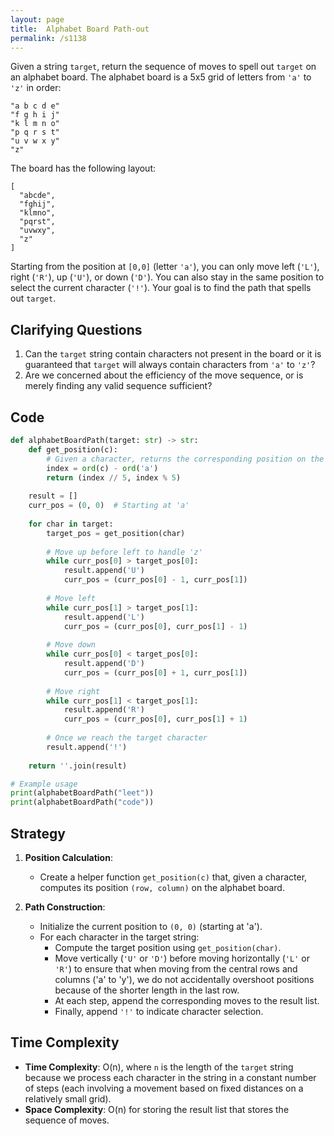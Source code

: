 ```yaml
---
layout: page
title:  Alphabet Board Path-out
permalink: /s1138
---
```

Given a string `target`, return the sequence of moves to spell out `target` on an alphabet board. The alphabet board is a 5x5 grid of letters from `'a'` to `'z'` in order:
```
"a b c d e"
"f g h i j"
"k l m n o"
"p q r s t"
"u v w x y"
"z"
```
The board has the following layout:
```
[
  "abcde",
  "fghij",
  "klmno",
  "pqrst",
  "uvwxy",
  "z"
]
```
Starting from the position at `[0,0]` (letter `'a'`), you can only move left (`'L'`), right (`'R'`), up (`'U'`), or down (`'D'`). You can also stay in the same position to select the current character (`'!'`). Your goal is to find the path that spells out `target`.

## Clarifying Questions
1. Can the `target` string contain characters not present in the board or it is guaranteed that `target` will always contain characters from `'a'` to `'z'`?
2. Are we concerned about the efficiency of the move sequence, or is merely finding any valid sequence sufficient?

## Code
```python
def alphabetBoardPath(target: str) -> str:
    def get_position(c):
        # Given a character, returns the corresponding position on the board
        index = ord(c) - ord('a')
        return (index // 5, index % 5)
    
    result = []
    curr_pos = (0, 0)  # Starting at 'a'
    
    for char in target:
        target_pos = get_position(char)
        
        # Move up before left to handle 'z'
        while curr_pos[0] > target_pos[0]:
            result.append('U')
            curr_pos = (curr_pos[0] - 1, curr_pos[1])
        
        # Move left
        while curr_pos[1] > target_pos[1]:
            result.append('L')
            curr_pos = (curr_pos[0], curr_pos[1] - 1)
        
        # Move down
        while curr_pos[0] < target_pos[0]:
            result.append('D')
            curr_pos = (curr_pos[0] + 1, curr_pos[1])
        
        # Move right
        while curr_pos[1] < target_pos[1]:
            result.append('R')
            curr_pos = (curr_pos[0], curr_pos[1] + 1)
        
        # Once we reach the target character
        result.append('!')
    
    return ''.join(result)

# Example usage
print(alphabetBoardPath("leet"))
print(alphabetBoardPath("code"))
```

## Strategy
1. **Position Calculation**:
   - Create a helper function `get_position(c)` that, given a character, computes its position `(row, column)` on the alphabet board.
   
2. **Path Construction**:
   - Initialize the current position to `(0, 0)` (starting at 'a').
   - For each character in the target string:
     - Compute the target position using `get_position(char)`.
     - Move vertically (`'U'` or `'D'`) before moving horizontally (`'L'` or `'R'`) to ensure that when moving from the central rows and columns ('a' to 'y'), we do not accidentally overshoot positions because of the shorter length in the last row.
     - At each step, append the corresponding moves to the result list.
     - Finally, append `'!'` to indicate character selection.

## Time Complexity
- **Time Complexity**: O(n), where `n` is the length of the `target` string because we process each character in the string in a constant number of steps (each involving a movement based on fixed distances on a relatively small grid).
- **Space Complexity**: O(n) for storing the result list that stores the sequence of moves.